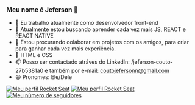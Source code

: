 ### Meu nome é Jeferson 👋

- 🔭 Eu trabalho atualmente como desenvolvedor front-end
- 🌱 Atualmente estou buscando aprender cada vez mais JS, REACT e REACT NATIVE
- 👯 Estou procurando colaborar em projetos com os amigos, para criar para ganhar cada vez mais experiência.
- 💬 HTML e CSS
- 📫 Posso ser contactado atráves do LinkedIn: /jeferson-couto-27b5381a0 e também por e-mail: coutojefersonn@gmail.com
- 😄 Pronomes: Ele/Dele

[![Meu perfil Rocket Seat](https://img.shields.io/badge/coutojeferson-Rocket%20Seat-blue)](https://app.rocketseat.com.br/dashboard)
[![Meu perfil Rocket Seat](https://img.shields.io/badge/-LinkedIn-0D0D0D?style=flat&labelColor=0D0D0D&logo=Linkedin&Color=white)](https://www.linkedin.com/in/jeferson-couto-27b5381a0/)
[![Meu número de seguidores](https://img.shields.io/github/followers/coutojeferson?style=flat&labelColor=0D0D0D&logo=Github&Color=white)](https://github.com/coutojeferson/coutojeferson)

